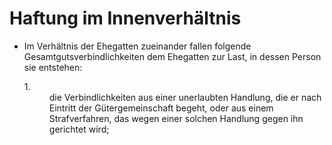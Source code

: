 # Haftung im Innenverhältnis

- Im Verhältnis der Ehegatten zueinander fallen folgende Gesamtgutsverbindlichkeiten dem Ehegatten zur Last, in dessen Person sie entstehen: <dl style="font-weight:normal;font-style:normal;text-decoration:none;"><dt>1.</dt><dd style="font-weight:normal;font-style:normal;text-decoration:none;"><div>die Verbindlichkeiten aus einer unerlaubten Handlung, die er nach Eintritt der Gütergemeinschaft begeht, oder aus einem Strafverfahren, das wegen einer solchen Handlung gegen ihn gerichtet wird;


